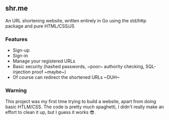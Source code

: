## shr.me
An URL shortening website, written entirely in Go using the std/http package and pure HTML/CSS/JS

### Features
- Sign-up
- Sign-in
- Manage your registered URLs
- Basic security (hashed passwords, ~poor~ authority checking, SQL-injection proof ~maybe~)
- Of course can redirect the shortened URLs ~DUH~

### Warning
This project was my first time trying to build a website, apart from doing basic HTLM/CSS. The code is 
pretty much spaghetti, I didn't really make an effort to clean it up, but I guess it works 😎.
